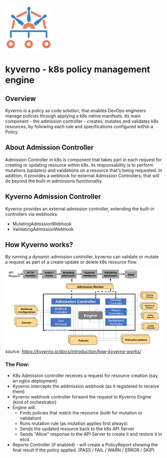 ![kyverno-icon](kyverno.png)
# kyverno - k8s policy management engine

## Overview
Kyverno is a policy as code solution, that enables DevOps engineers manage policies through applying a k8s native manifests. Its main component - the admission controller - creates, mutates and validates k8s resources, by following each rule and specifications configured within a Policy.

## About Admission Controller
Admission Controller in k8s is component that takes part in each request for creating or updating resource within k8s. its responsability is to perform mutations (updates) and validations on a resource that's being requested. In addition, it provides a webhook for external Admission Controllers, that will do beyond the built-in admissions functionality.

## Kyverno Admission Controller
Kyverno provides an external admission controller, extending the built-in controllers via webhooks:
- MutatingAdmissionWebhook
- ValidatingAdmissionWebhook

## How Kyverno works?
By running a dynamic admission controller, kyverno can validate or mutate a request as part of a create update or delete k8s resource flow.

![flow](howkyvernoworks.jpg)
<i>source: https://kyverno.io/docs/introduction/how-kyverno-works/ </i>

### The Flow:
* K8s Admission controller receives a request for resource creation (say, an nginx deployment)
* Kyverno intercepts the addmission webhook (as it registered to receive them)
* Kyverno webhook controller forward the request to Kyverno Engine (kind of orchestrator)
* Engine will:
  * Finds policies that match the resource (both for mutation or validation)
  * Runs mutation rule (as mutation applies first always)
  * Sends the updated resource back to the k8s API Server
  * Sends "Allow" response to the API Server to create it and restore it in etcd
* Reports Controller (if enabled) - will create a PolicyReport showing the final result if the policy applied. (PASS / FAIL / WARN / ERROR / SKIP)